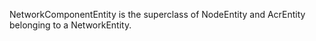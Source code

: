 NetworkComponentEntity is the superclass of NodeEntity and AcrEntity belonging to a NetworkEntity.

